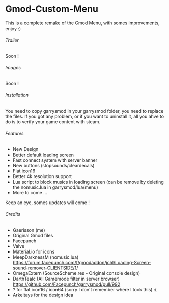 # Gmod-Custom-Menu
This is a complete remake of the Gmod Menu, with somes improvements, enjoy :)

###### Trailer ######
Soon !

###### Images ######
Soon !

###### Installation ######
You need to copy garrysmod in your garrysmod folder, you need to replace the files.
If you got any problem, or if you want to uninstall it, all you ahve to do is to verify your game content with steam.

###### Features ######
 - New Design
 - Better default loading screen
 - Fast connect system with server banner
 - New buttons (stopsounds/cleardecals)
 - Flat icon16
 - Better 4k resolution support
 - Lua script to block musics in loading screen (can be remove by deleting the nomusic.lua in garrysmod/lua/menu)
 - More to come ...
 
 Keep an eye, somes updates will come !

###### Credits ######
 - Gaerisson (me)
 - Original Gmod files
 - Facepunch
 - Valve
 - Material.io for icons
 - MeepDarknessM (nomusic.lua) https://forum.facepunch.com/f/gmodaddon/jchl/Loading-Screen-sound-remover-CLIENTSIDE/1/
 - OmegaExtern (SourceScheme.res - Original console design)
 - DarthTealc (All Gamemode filter in server browser) https://github.com/Facepunch/garrysmod/pull/992
 - ? for flat icon16 / icon64 (sorry I don't remember where I took this) :(
 - Arkeltays for the design idea
